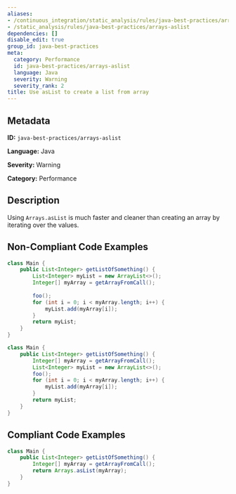 ```yaml
---
aliases:
- /continuous_integration/static_analysis/rules/java-best-practices/arrays-aslist
- /static_analysis/rules/java-best-practices/arrays-aslist
dependencies: []
disable_edit: true
group_id: java-best-practices
meta:
  category: Performance
  id: java-best-practices/arrays-aslist
  language: Java
  severity: Warning
  severity_rank: 2
title: Use asList to create a list from array
---
```

<!--  SOURCED FROM https://github.com/DataDog/datadog-static-analyzer-rule-docs -->


## Metadata
**ID:** `java-best-practices/arrays-aslist`

**Language:** Java

**Severity:** Warning

**Category:** Performance

## Description
Using `Arrays.asList` is much faster and cleaner than creating an array by iterating over the values.

## Non-Compliant Code Examples
```java
class Main {
    public List<Integer> getListOfSomething() {
        List<Integer> myList = new ArrayList<>();
        Integer[] myArray = getArrayFromCall();
        
        foo();
        for (int i = 0; i < myArray.length; i++) {
            myList.add(myArray[i]);
        }
        return myList;
    }
}

```

```java
class Main {
    public List<Integer> getListOfSomething() {
        Integer[] myArray = getArrayFromCall();
        List<Integer> myList = new ArrayList<>();
        foo();
        for (int i = 0; i < myArray.length; i++) {
            myList.add(myArray[i]);
        }
        return myList;
    }
}

```

## Compliant Code Examples
```java
class Main {
    public List<Integer> getListOfSomething() {
        Integer[] myArray = getArrayFromCall();
        return Arrays.asList(myArray);
    }
}

```
